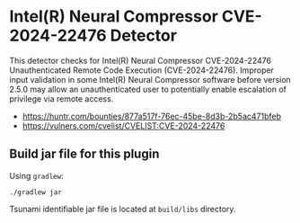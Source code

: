 # Intel(R) Neural Compressor CVE-2024-22476 Detector

This detector checks for Intel(R) Neural Compressor CVE-2024-22476 Unauthenticated Remote Code Execution (CVE-2024-22476). Improper input validation in some Intel(R) Neural Compressor software before version 2.5.0 may allow an unauthenticated user to potentially enable escalation of privilege via remote access.

- https://huntr.com/bounties/877a517f-76ec-45be-8d3b-2b5ac471bfeb
- https://vulners.com/cvelist/CVELIST:CVE-2024-22476

## Build jar file for this plugin

Using `gradlew`:

```shell
./gradlew jar
```

Tsunami identifiable jar file is located at `build/libs` directory.
